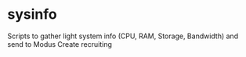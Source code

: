 # sysinfo
Scripts to gather light system info (CPU, RAM, Storage, Bandwidth) and send to Modus Create recruiting
